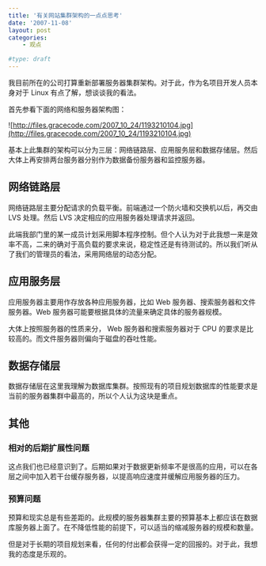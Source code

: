 ```yaml
---
title: '有关网站集群架构的一点点思考'
date: '2007-11-08'
layout: post
categories:
    - 观点

#type: draft
---
```


我目前所在的公司打算重新部署服务器集群架构。对于此，作为名项目开发人员本身对于 Linux 有点了解，想谈谈我的看法。

首先参看下面的网络和服务器架构图：

![http://files.gracecode.com/2007_10_24/1193210104.jpg](http://files.gracecode.com/2007_10_24/1193210104.jpg)

基本上此集群的架构可以分为三层：网络链路层、应用服务层和数据存储层。然后大体上再安排两台服务器分别作为数据备份服务器和监控服务器。


## 网络链路层

网络链路层主要分配请求的负载平衡。前端通过一个防火墙和交换机以后，再交由 LVS 处理。然后 LVS 决定相应的应用服务器处理请求并返回。

此端我部门里的某一成员计划采用脚本程序控制。但个人认为对于此我想一来是效率不高，二来的确对于高负载的要求来说，稳定性还是有待测试的。所以我们听从了我们的管理员的看法，采用网络层的动态分配。


## 应用服务层

应用服务器主要用作存放各种应用服务器，比如 Web 服务器、搜索服务器和文件服务器。Web 服务器可能要根据具体的流量来确定具体的服务器规模。

大体上按照服务器的性质来分， Web 服务器和搜索服务器对于 CPU 的要求是比较高的。而文件服务器则偏向于磁盘的吞吐性能。


## 数据存储层

数据存储层在这里我理解为数据库集群。按照现有的项目规划数据库的性能要求是当前的服务器集群中最高的，所以个人认为这块是重点。


## 其他


### 相对的后期扩展性问题

这点我们也已经意识到了。后期如果对于数据更新频率不是很高的应用，可以在各层之间中加入若干台缓存服务器，以提高响应速度并缓解应用服务器的压力。


### 预算问题

预算和现实总是有些差距的。此规模的服务器集群主要的预算基本上都应该在数据库服务器上面了。在不降低性能的前提下，可以适当的缩减服务器的规模和数量。

但是对于长期的项目规划来看，任何的付出都会获得一定的回报的。对于此，我想我的态度是乐观的。
